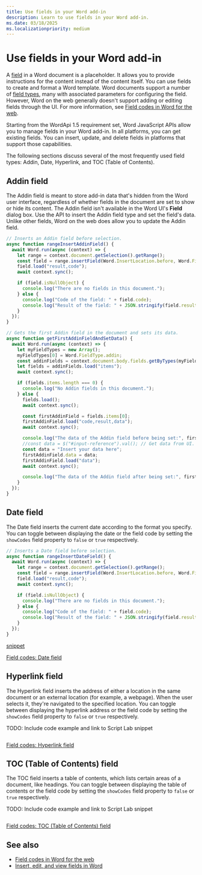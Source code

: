 ```yaml
---
title: Use fields in your Word add-in
description: Learn to use fields in your Word add-in.
ms.date: 03/18/2025
ms.localizationpriority: medium
---
```


# Use fields in your Word add-in

A [field](https://support.microsoft.com/office/c429bbb0-8669-48a7-bd24-bab6ba6b06bb) in a Word document is a placeholder. It allows you to provide instructions for the content instead of the content itself. You can use fields to create and format a Word template. Word documents support a number of [field types](https://support.microsoft.com/office/1ad6d91a-55a7-4a8d-b535-cf7888659a51), many with associated parameters for configuring the field. However, Word on the web generally doesn't support adding or editing fields through the UI. For more information, see [Field codes in Word for the web](https://support.microsoft.com/office/d8f46094-13c3-4966-98c3-259748f3caf1).

Starting from the WordApi 1.5 requirement set, Word JavaScript APIs allow you to manage fields in your Word add-in. In all platforms, you can get existing fields. You can insert, update, and delete fields in platforms that support those capabilities.

The following sections discuss several of the most frequently used field types: Addin, Date, Hyperlink, and TOC (Table of Contents).

## Addin field

The Addin field is meant to store add-in data that's hidden from the Word user interface, regardless of whether fields in the document are set to show or hide its content. The Addin field isn't available in the Word UI's **Field** dialog box. Use the API to insert the Addin field type and set the field's data. Unlike other fields, Word on the web does allow you to update the Addin field.

```javascript
// Inserts an Addin field before selection.
async function rangeInsertAddinField() {
  await Word.run(async (context) => {
    let range = context.document.getSelection().getRange();
    const field = range.insertField(Word.InsertLocation.before, Word.FieldType.addin);
    field.load("result,code");
    await context.sync();

    if (field.isNullObject) {
      console.log("There are no fields in this document.");
    } else {
      console.log("Code of the field: " + field.code);
      console.log("Result of the field: " + JSON.stringify(field.result));
    }
  });
}

// Gets the first Addin field in the document and sets its data.
async function getFirstAddinFieldAndSetData() {
  await Word.run(async (context) => {
    let myFieldTypes = new Array();
    myFieldTypes[0] = Word.FieldType.addin;
    const addinFields = context.document.body.fields.getByTypes(myFieldTypes);
    let fields = addinFields.load("items");
    await context.sync();

    if (fields.items.length === 0) {
      console.log("No Addin fields in this document.");
    } else {
      fields.load();
      await context.sync();

      const firstAddinField = fields.items[0];
      firstAddinField.load("code,result,data");
      await context.sync();

      console.log("The data of the Addin field before being set:", firstAddinField.data);
      //const data = $("#input-reference").val(); // Get data from UI.
      const data = "Insert your data here";
      firstAddinField.data = data;
      firstAddinField.load("data");
      await context.sync();

      console.log("The data of the Addin field after being set:", firstAddinField.data);
    }
  });
}
```

## Date field

The Date field inserts the current date according to the format you specify. You can toggle between displaying the date or the field code by setting the `showCodes` field property to `false` or `true` respectively.

```javascript
// Inserts a Date field before selection.
async function rangeInsertDateField() {
  await Word.run(async (context) => {
    let range = context.document.getSelection().getRange();
    const field = range.insertField(Word.InsertLocation.before, Word.FieldType.date, '\\@ "M/d/yyyy h:mm am/pm"', true);
    field.load("result,code");
    await context.sync();

    if (field.isNullObject) {
      console.log("There are no fields in this document.");
    } else {
      console.log("Code of the field: " + field.code);
      console.log("Result of the field: " + JSON.stringify(field.result));
    }
  });
}
```

[snippet](https://github.com/OfficeDev/office-js-snippets/blob/prod/samples/word/50-document/manage-fields.yaml)

[Field codes: Date field](https://support.microsoft.com/office/d0c7e1f1-a66a-4b02-a3f4-1a1c56891306)

## Hyperlink field

The Hyperlink field inserts the address of either a location in the same document or an external location (for example, a webpage). When the user selects it, they're navigated to the specified location. You can toggle between displaying the hyperlink address or the field code by setting the `showCodes` field property to `false` or `true` respectively.

TODO: Include code example and link to Script Lab snippet

```javascript
```

[Field codes: Hyperlink field](https://support.microsoft.com/office/864f8577-eb2a-4e55-8c90-40631748ef53)

## TOC (Table of Contents) field

The TOC field inserts a table of contents, which lists certain areas of a document, like headings. You can toggle between displaying the table of contents or the field code by setting the `showCodes` field property to `false` or `true` respectively.

TODO: Include code example and link to Script Lab snippet

```javascript
```

[Field codes: TOC (Table of Contents) field](https://support.microsoft.com/office/1f538bc4-60e6-4854-9f64-67754d78d05c)

## See also

- [Field codes in Word for the web](https://support.microsoft.com/office/d8f46094-13c3-4966-98c3-259748f3caf1)
- [Insert, edit, and view fields in Word](https://support.microsoft.com/office/c429bbb0-8669-48a7-bd24-bab6ba6b06bb)
